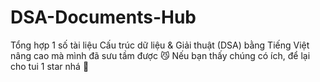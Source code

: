 # DSA-Documents-Hub
Tổng hợp 1 số tài liệu Cấu trúc dữ liệu &amp; Giải thuật (DSA) bằng Tiếng Việt nâng cao mà mình đã sưu tầm được 😼 Nếu bạn thấy chúng có ích, để lại cho tui 1 star nhá 🤩
